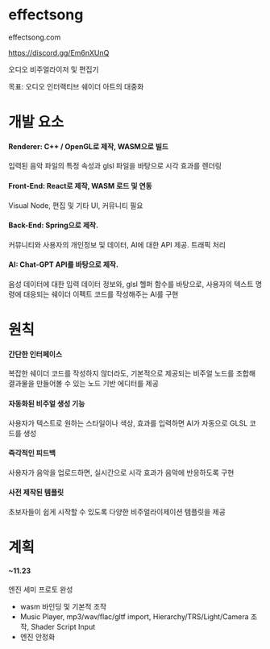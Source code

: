 # effectsong
effectsong.com

https://discord.gg/Em6nXUnQ

오디오 비주얼라이저 및 편집기

목표: 오디오 인터랙티브 쉐이더 아트의 대중화

# 개발 요소
#### Renderer: C++ / OpenGL로 제작, WASM으로 빌드

입력된 음악 파일의 특정 속성과 glsl 파일을 바탕으로 시각 효과를 렌더링

#### Front-End: React로 제작, WASM 로드 및 연동
Visual Node, 편집 및 기타 UI, 커뮤니티 필요

#### Back-End: Spring으로 제작.
커뮤니티와 사용자의 개인정보 및 데이터, AI에 대한 API 제공. 트래픽 처리

#### AI: Chat-GPT API를 바탕으로 제작.
음성 데이터에 대한 입력 데이터 정보와, glsl 헬퍼 함수를 바탕으로, 사용자의 텍스트 명령에 대응되는 쉐이더 이펙트 코드를 작성해주는 AI를 구현

# 원칙
#### 간단한 인터페이스
복잡한 쉐이더 코드를 작성하지 않더라도, 기본적으로 제공되는 비주얼 노드를 조합해 결과물을 만들어볼 수 있는 노드 기반 에디터를 제공

#### 자동화된 비주얼 생성 기능
사용자가 텍스트로 원하는 스타일이나 색상, 효과를 입력하면 AI가 자동으로 GLSL 코드를 생성

#### 즉각적인 피드백
사용자가 음악을 업로드하면, 실시간으로 시각 효과가 음악에 반응하도록 구현

#### 사전 제작된 템플릿
초보자들이 쉽게 시작할 수 있도록 다양한 비주얼라이제이션 템플릿을 제공

# 계획

#### ~11.23
엔진 세미 프로토 완성
- wasm 바인딩 및 기본적 조작
- Music Player, mp3/wav/flac/gltf import, Hierarchy/TRS/Light/Camera 조작, Shader Script Input
- 엔진 안정화